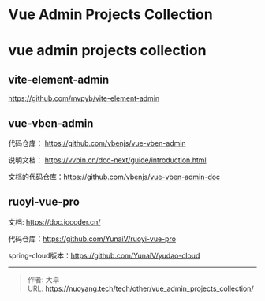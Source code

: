 # Vue Admin Projects Collection


# vue admin projects collection



## vite-element-admin

https://github.com/mvpyb/vite-element-admin



## vue-vben-admin

代码仓库： https://github.com/vbenjs/vue-vben-admin

说明文档： https://vvbin.cn/doc-next/guide/introduction.html

文档的代码仓库：https://github.com/vbenjs/vue-vben-admin-doc



## ruoyi-vue-pro

文档: https://doc.iocoder.cn/

代码仓库：https://github.com/YunaiV/ruoyi-vue-pro

spring-cloud版本：https://github.com/YunaiV/yudao-cloud



---

> 作者: 大卓  
> URL: https://nuoyang.tech/tech/other/vue_admin_projects_collection/  


